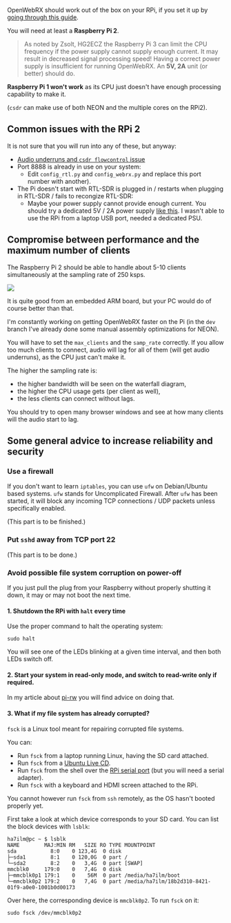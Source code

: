 OpenWebRX should work out of the box on your RPi, if you set it up by [going through this guide](http://ha5kfu.sch.bme.hu/openwebrx-quick-setup).

You will need at least a **Raspberry Pi 2**.

> As noted by Zsolt, HG2ECZ the Raspberry Pi 3 can limit the CPU frequency if the power supply cannot supply enough current. It may result in decreased signal processing speed! Having a correct power supply is insufficient for running OpenWebRX. An **5V, 2A** unit (or better) should do.

**Raspberry Pi 1 won't work** as its CPU just doesn't have enough processing capability to make it.

(`csdr` can make use of both NEON and the multiple cores on the RPi2).

## Common issues with the RPi 2

It is not sure that you will run into any of these, but anyway:

* [Audio underruns and `csdr flowcontrol` issue](https://github.com/simonyiszk/openwebrx/issues/9)
* Port 8888 is already in use on your system:
  * Edit `config_rtl.py` and `config_webrx.py` and replace this port number with another).
* The Pi doesn't start with RTL-SDR is plugged in / restarts when plugging in RTL-SDR / fails to recongize RTL-SDR: 
  * Maybe your power supply cannot provide enough current. You should try a dedicated 5V / 2A power supply [like this](http://www.adafruit.com/product/1995). I wasn't able to use the RPi from a laptop USB port, needed a dedicated PSU.

## Compromise between performance and the maximum number of clients

The Raspberry Pi 2 should be able to handle about 5-10 clients simultaneously at the sampling rate of 250 ksps.

![](http://ha5kfu.sch.bme.hu/up/levlista/top-all-proc.png)

It is quite good from an embedded ARM board, but your PC would do of course better than that.

I'm constantly working on getting OpenWebRX faster on the Pi (in the `dev` branch I've already done some manual assembly optimizations for NEON).

You will have to set the `max_clients` and the `samp_rate` correctly. 
If you allow too much clients to connect, audio will lag for all of them (will get audio underruns), as the CPU just can't make it.

The higher the sampling rate is:
* the higher bandwidth will be seen on the waterfall diagram,
* the higher the CPU usage gets (per client as well),
* the less clients can connect without lags.

You should try to open many browser windows and see at how many clients will the audio start to lag.

## Some general advice to increase reliability and security

### Use a firewall

If you don't want to learn `iptables`, you can use `ufw` on Debian/Ubuntu based systems. `ufw` stands for Uncomplicated Firewall. After `ufw` has been started, it will block any incoming TCP connections / UDP packets unless specifically enabled.

(This part is to be finished.)

### Put `sshd` away from TCP port 22

(This part is to be done.)

### Avoid possible file system corruption on power-off

If you just pull the plug from your Raspberry without properly shutting it down, it may or may not boot the next time. 

#### 1. Shutdown the RPi with `halt` every time

Use the proper command to halt the operating system:

    sudo halt

You will see one of the LEDs blinking at a given time interval, and then both LEDs switch off.

#### 2. Start your system in read-only mode, and switch to read-write only if required.

In my article about [pi-rw](http://ha5kfu.sch.bme.hu/node/160) you will find advice on doing that.

#### 3. What if my file system has already corrupted?

`fsck` is a Linux tool meant for repairing corrupted file systems.

You can:
* Run `fsck` from a laptop running Linux, having the SD card attached.
* Run `fsck` from a [Ubuntu Live CD](http://ubuntu.com). 
* Run `fsck` from the shell over the [RPi serial port](http://elinux.org/RPi_Serial_Connection) (but you will need a serial adapter).
* Run `fsck` with a keyboard and HDMI screen attached to the RPi.

You cannot however run `fsck` from `ssh` remotely, as the OS hasn't booted properly yet.

First take a look at which device corresponds to your SD card. You can list the block devices with `lsblk`:

    ha7ilm@pc ~ $ lsblk
    NAME        MAJ:MIN RM   SIZE RO TYPE MOUNTPOINT
    sda           8:0    0 123,4G  0 disk 
    ├─sda1        8:1    0 120,0G  0 part /
    └─sda2        8:2    0   3,4G  0 part [SWAP]
    mmcblk0     179:0    0   7,4G  0 disk 
    ├─mmcblk0p1 179:1    0    56M  0 part /media/ha7ilm/boot
    └─mmcblk0p2 179:2    0   7,4G  0 part /media/ha7ilm/18b2d310-8421-01f9-a0e0-1001b0d00173

Over here, the corresponding device is `mmcblk0p2`. To run `fsck` on it:

    sudo fsck /dev/mmcblk0p2